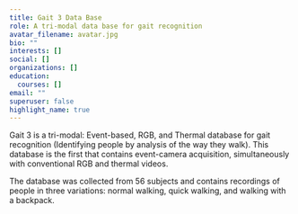 ```yaml
---
title: Gait 3 Data Base
role: A tri-modal data base for gait recognition
avatar_filename: avatar.jpg
bio: ""
interests: []
social: []
organizations: []
education:
  courses: []
email: ""
superuser: false
highlight_name: true
---
```

Gait 3 is a tri-modal: Event-based, RGB, and Thermal database for gait recognition (Identifying people by analysis of the way they walk). This database is the first that contains event-camera acquisition, simultaneously with conventional RGB and thermal videos. 

The database was collected from 56 subjects and contains recordings of people in three variations: normal walking, quick walking, and walking with a backpack.